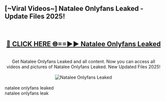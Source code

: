 <h2>[~Viral Videos~] Natalee Onlyfans Leaked - Update Files 2025!</h2>
<br>
<div align="center">
<h2><a href="https://betterlinks.top/A2PfLJ" rel="nofollow">🔴 CLICK HERE 🌐==►► Natalee Onlyfans Leaked</a></h2>
<br>
Get Natalee Onlyfans Leaked and all content. Now you can access all videos and pictures of Natalee Onlyfans Leaked. New Updated Files 2025!
<br>
<br>
<a href="https://betterlinks.top/A2PfLJ" rel="nofollow" data-target="animated-image.originalLink"><img src="https://i.ibb.co.com/WyWwxjT/player-gif2.gif" alt="Natalee Onlyfans Leaked" style="max-width: 100%; display: inline-block;" data-target="animated-image.originalImage"></a>
</div>
<br>
natalee onlyfans leaked<br>
natalee onlyfans leak